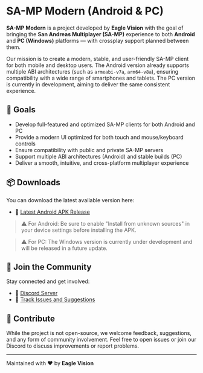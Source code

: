 # SA-MP Modern (Android & PC)

**SA-MP Modern** is a project developed by **Eagle Vision** with the goal of bringing the **San Andreas Multiplayer (SA-MP)** experience to both **Android** and **PC (Windows)** platforms — with crossplay support planned between them.

Our mission is to create a modern, stable, and user-friendly SA-MP client for both mobile and desktop users. The Android version already supports multiple ABI architectures (such as `armeabi-v7a`, `arm64-v8a`), ensuring compatibility with a wide range of smartphones and tablets. The PC version is currently in development, aiming to deliver the same consistent experience.

## 🎯 Goals

- Develop full-featured and optimized SA-MP clients for both Android and PC
- Provide a modern UI optimized for both touch and mouse/keyboard controls
- Ensure compatibility with public and private SA-MP servers
- Support multiple ABI architectures (Android) and stable builds (PC)
- Deliver a smooth, intuitive, and cross-platform multiplayer experience

## 📦 Downloads

You can download the latest available version here:

- 🔗 [Latest Android APK Release](https://github.com/eaglevision-sa-mp/sa-mp-crossplay/releases)

> ⚠ For Android: Be sure to enable "Install from unknown sources" in your device settings before installing the APK.

> ⚠ For PC: The Windows version is currently under development and will be released in a future update.

## 👥 Join the Community

Stay connected and get involved:

- 💬 [Discord Server](https://discord.gg/CPpME3wY)
- 🐞 [Track Issues and Suggestions](https://github.com/samp-android/samp-android/issues)

## 🤝 Contribute

While the project is not open-source, we welcome feedback, suggestions, and any form of community involvement. Feel free to open issues or join our Discord to discuss improvements or report problems.

---

Maintained with ❤️ by **Eagle Vision**

